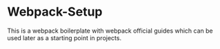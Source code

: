 # Webpack-Setup
This is a webpack boilerplate with webpack official guides which can be used later as a starting point in projects. 
